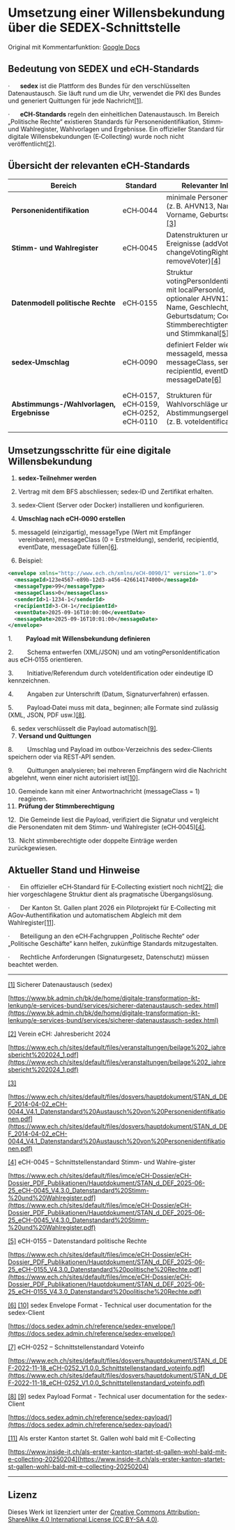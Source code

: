 # Umsetzung einer Willensbekundung über die SEDEX‑Schnittstelle
Original mit Kommentarfunktion: [Google Docs](https://docs.google.com/document/d/1sW154f2RdD9syY5mu_LkxUkquaYUq4mMTWYrW7sLHTE/edit?usp=sharing)

## Bedeutung von SEDEX und eCH‑Standards

·      **sedex** ist die Plattform des Bundes für den verschlüsselten Datenaustausch. Sie läuft rund um die Uhr, verwendet die PKI des Bundes und generiert Quittungen für jede Nachricht[[1]](https://www.bk.admin.ch/bk/de/home/digitale-transformation-ikt-lenkung/e-services-bund/services/sicherer-datenaustausch-sedex.html#:~:text=sedex%20steht%20f%C3%BCr%20se%20cure,monisierung%20RH%29%20aufgebaut).

·      **eCH‑Standards** regeln den einheitlichen Datenaustausch. Im Bereich „Politische Rechte“ existieren Standards für Personenidentifikation, Stimm‑ und Wahlregister, Wahlvorlagen und Ergebnisse. Ein offizieller Standard für digitale Willensbekundungen (E‑Collecting) wurde noch nicht veröffentlicht[[2]](https://www.ech.ch/sites/default/files/veranstaltungen/beilage%202_jahresbericht%202024_1.pdf#:~:text=Seite%2036%20Geplante%20T%C3%A4tigkeiten%3A%20,Keine).

## Übersicht der relevanten eCH‑Standards

|Bereich|Standard|Relevanter Inhalt|Nutzung|
|---|---|---|---|
|**Personenidentifikation**|eCH‑0044|minimale Personendaten (z. B. AHVN13, Name, Vorname, Geburtsdatum)[[3]](https://www.ech.ch/sites/default/files/dosvers/hauptdokument/STAN_d_DEF_2014-04-02_eCH-0044_V4.1_Datenstandard%20Austausch%20von%20Personenidentifikationen.pdf#:~:text=2,deren%20Speicherung%20in%20registerf%C3%BChrenden%20Anwen)|Grundlage zur Identifikation des Unterzeichnenden|
|**Stimm- und Wahlregister**|eCH‑0045|Datenstrukturen und Ereignisse (addVoter, changeVotingRights, removeVoter)[[4]](https://www.ech.ch/sites/default/files/imce/eCH-Dossier/eCH-Dossier_PDF_Publikationen/Hauptdokument/STAN_d_DEF_2025-06-25_eCH-0045_V4.3.0_Datenstandard%20Stimm-%20und%20Wahlregister.pdf#:~:text=%E2%80%A2%20,ausschliesslich%20durch%20die%20Quellregister%20bestimmt)|Stimmberechtigung anhand des Registers prüfen|
|**Datenmodell politische Rechte**|eCH‑0155|Struktur votingPersonIdentification, mit localPersonId, optionaler AHVN13, Name, Geschlecht, Geburtsdatum; Codes für Stimmberechtigten‑Typ und Stimmkanal[[5]](https://www.ech.ch/sites/default/files/imce/eCH-Dossier/eCH-Dossier_PDF_Publikationen/Hauptdokument/STAN_d_DEF_2025-06-25_eCH-0155_V4.3.0_Datenstandard%20politische%20Rechte.pdf#:~:text=votingPersonIdentification%20Definition%3A%20%E2%80%A2%20AHVN13%20,0044%3AdatePartiallyKnownType)|Person im Payload eindeutig identifizieren|
|**sedex‑Umschlag**|eCH‑0090|definiert Felder wie messageId, messageType, messageClass, senderId, recipientId, eventDate, messageDate[[6]](https://docs.sedex.admin.ch/reference/sedex-envelope/#:~:text=,when%20the%20message%20was%20created)|Umschlag für jede sedex‑Nachricht; messageType für Willensbekundung vereinbaren|
|**Abstimmungs-/Wahlvorlagen, Ergebnisse**|eCH‑0157, eCH‑0159, eCH‑0252, eCH‑0110|Strukturen für Wahlvorschläge und Abstimmungsergebnisse (z. B. voteIdentification)[[7]](https://www.ech.ch/sites/default/files/dosvers/hauptdokument/STAN_d_DEF-2022-11-18_eCH-0252_V1.0.0_Schnittstellenstandard_voteinfo.pdf#:~:text=Zusammenfassung%20Der%20vorliegende%20Standard%20definiert,der%20%C3%9Cbermittlung%20von%20Abstimmungsresultaten%20an)|Können zur Identifikation des Geschäfts genutzt werden, aber nicht für Unterschriften|

## Umsetzungsschritte für eine digitale Willensbekundung

1.  **sedex‑Teilnehmer werden**

2. Vertrag mit dem BFS abschliessen; sedex‑ID und Zertifikat erhalten.

3. sedex‑Client (Server oder Docker) installieren und konfigurieren.
4. **Umschlag nach eCH‑0090 erstellen**

5. messageId (einzigartig), messageType (Wert mit Empfänger vereinbaren), messageClass (0 = Erstmeldung), senderId, recipientId, eventDate, messageDate füllen[[6]](https://docs.sedex.admin.ch/reference/sedex-envelope/#:~:text=,when%20the%20message%20was%20created).

6. Beispiel:

```xml
<envelope xmlns="http://www.ech.ch/xmlns/eCH-0090/1" version="1.0">
  <messageId>123e4567-e89b-12d3-a456-426614174000</messageId>
  <messageType>99</messageType>
  <messageClass>0</messageClass>
  <senderId>1-1234-1</senderId>
  <recipientId>3-CH-1</recipientId>
  <eventDate>2025-09-16T10:00:00</eventDate>
  <messageDate>2025-09-16T10:01:00</messageDate>
</envelope>
```

1.        **Payload mit Willensbekundung definieren**

2.        Schema entwerfen (XML/JSON) und am votingPersonIdentification aus eCH‑0155 orientieren.

3.        Initiative/Referendum durch voteIdentification oder eindeutige ID kennzeichnen.

4.        Angaben zur Unterschrift (Datum, Signaturverfahren) erfassen.

5.        Payload‑Datei muss mit data_ beginnen; alle Formate sind zulässig (XML, JSON, PDF usw.)[[8]](https://docs.sedex.admin.ch/reference/sedex-payload/#:~:text=All%20file%20formats%20are%20supported,data%20in%20formats%20such%20as).

6. sedex verschlüsselt die Payload automatisch[[9]](https://docs.sedex.admin.ch/reference/sedex-payload/#:~:text=The%20payload%20is%20encrypted%20by,decrypt%20and%20read%20the%20data).
7. **Versand und Quittungen**

8.        Umschlag und Payload im outbox‑Verzeichnis des sedex‑Clients speichern oder via REST‑API senden.

9.        Quittungen analysieren; bei mehreren Empfängern wird die Nachricht abgelehnt, wenn einer nicht autorisiert ist[[10]](https://docs.sedex.admin.ch/reference/sedex-envelope/#:~:text=Sending%20a%20Message%20to%20Multiple,Recipients).

10. Gemeinde kann mit einer Antwortnachricht (messageClass = 1) reagieren.
11. **Prüfung der Stimmberechtigung**

12.  Die Gemeinde liest die Payload, verifiziert die Signatur und vergleicht die Personendaten mit dem Stimm‑ und Wahlregister (eCH‑0045)[[4]](https://www.ech.ch/sites/default/files/imce/eCH-Dossier/eCH-Dossier_PDF_Publikationen/Hauptdokument/STAN_d_DEF_2025-06-25_eCH-0045_V4.3.0_Datenstandard%20Stimm-%20und%20Wahlregister.pdf#:~:text=%E2%80%A2%20,ausschliesslich%20durch%20die%20Quellregister%20bestimmt).

13.  Nicht stimmberechtigte oder doppelte Einträge werden zurückgewiesen.

## Aktueller Stand und Hinweise

·      Ein offizieller eCH‑Standard für E‑Collecting existiert noch nicht[[2]](https://www.ech.ch/sites/default/files/veranstaltungen/beilage%202_jahresbericht%202024_1.pdf#:~:text=Seite%2036%20Geplante%20T%C3%A4tigkeiten%3A%20,Keine); die hier vorgeschlagene Struktur dient als pragmatische Übergangslösung.

·      Der Kanton St. Gallen plant 2026 ein Pilotprojekt für E‑Collecting mit AGov‑Authentifikation und automatischem Abgleich mit dem Wahlregister[[11]](https://www.inside-it.ch/als-erster-kanton-startet-st-gallen-wohl-bald-mit-e-collecting-20250204#:~:text=,Die%20Technologie%20kommt%20von%20Abraxas).

·      Beteiligung an den eCH‑Fachgruppen „Politische Rechte“ oder „Politische Geschäfte“ kann helfen, zukünftige Standards mitzugestalten.

·      Rechtliche Anforderungen (Signaturgesetz, Datenschutz) müssen beachtet werden.

---

[[1]](https://www.bk.admin.ch/bk/de/home/digitale-transformation-ikt-lenkung/e-services-bund/services/sicherer-datenaustausch-sedex.html#:~:text=sedex%20steht%20f%C3%BCr%20se%20cure,monisierung%20RH%29%20aufgebaut) Sicherer Datenaustausch (sedex)

[https://www.bk.admin.ch/bk/de/home/digitale-transformation-ikt-lenkung/e-services-bund/services/sicherer-datenaustausch-sedex.html](https://www.bk.admin.ch/bk/de/home/digitale-transformation-ikt-lenkung/e-services-bund/services/sicherer-datenaustausch-sedex.html)

[[2]](https://www.ech.ch/sites/default/files/veranstaltungen/beilage%202_jahresbericht%202024_1.pdf#:~:text=Seite%2036%20Geplante%20T%C3%A4tigkeiten%3A%20,Keine) Verein eCH: Jahresbericht 2024

[https://www.ech.ch/sites/default/files/veranstaltungen/beilage%202_jahresbericht%202024_1.pdf](https://www.ech.ch/sites/default/files/veranstaltungen/beilage%202_jahresbericht%202024_1.pdf)

[[3]](https://www.ech.ch/sites/default/files/dosvers/hauptdokument/STAN_d_DEF_2014-04-02_eCH-0044_V4.1_Datenstandard%20Austausch%20von%20Personenidentifikationen.pdf#:~:text=2,deren%20Speicherung%20in%20registerf%C3%BChrenden%20Anwen)

[https://www.ech.ch/sites/default/files/dosvers/hauptdokument/STAN_d_DEF_2014-04-02_eCH-0044_V4.1_Datenstandard%20Austausch%20von%20Personenidentifikationen.pdf](https://www.ech.ch/sites/default/files/dosvers/hauptdokument/STAN_d_DEF_2014-04-02_eCH-0044_V4.1_Datenstandard%20Austausch%20von%20Personenidentifikationen.pdf)

[[4]](https://www.ech.ch/sites/default/files/imce/eCH-Dossier/eCH-Dossier_PDF_Publikationen/Hauptdokument/STAN_d_DEF_2025-06-25_eCH-0045_V4.3.0_Datenstandard%20Stimm-%20und%20Wahlregister.pdf#:~:text=%E2%80%A2%20,ausschliesslich%20durch%20die%20Quellregister%20bestimmt) eCH-0045 – Schnittstellenstandard Stimm- und Wahlre-gister

[https://www.ech.ch/sites/default/files/imce/eCH-Dossier/eCH-Dossier_PDF_Publikationen/Hauptdokument/STAN_d_DEF_2025-06-25_eCH-0045_V4.3.0_Datenstandard%20Stimm-%20und%20Wahlregister.pdf](https://www.ech.ch/sites/default/files/imce/eCH-Dossier/eCH-Dossier_PDF_Publikationen/Hauptdokument/STAN_d_DEF_2025-06-25_eCH-0045_V4.3.0_Datenstandard%20Stimm-%20und%20Wahlregister.pdf)

[[5]](https://www.ech.ch/sites/default/files/imce/eCH-Dossier/eCH-Dossier_PDF_Publikationen/Hauptdokument/STAN_d_DEF_2025-06-25_eCH-0155_V4.3.0_Datenstandard%20politische%20Rechte.pdf#:~:text=votingPersonIdentification%20Definition%3A%20%E2%80%A2%20AHVN13%20,0044%3AdatePartiallyKnownType) eCH-0155 – Datenstandard politische Rechte

[https://www.ech.ch/sites/default/files/imce/eCH-Dossier/eCH-Dossier_PDF_Publikationen/Hauptdokument/STAN_d_DEF_2025-06-25_eCH-0155_V4.3.0_Datenstandard%20politische%20Rechte.pdf](https://www.ech.ch/sites/default/files/imce/eCH-Dossier/eCH-Dossier_PDF_Publikationen/Hauptdokument/STAN_d_DEF_2025-06-25_eCH-0155_V4.3.0_Datenstandard%20politische%20Rechte.pdf)

[[6]](https://docs.sedex.admin.ch/reference/sedex-envelope/#:~:text=,when%20the%20message%20was%20created) [[10]](https://docs.sedex.admin.ch/reference/sedex-envelope/#:~:text=Sending%20a%20Message%20to%20Multiple,Recipients) sedex Envelope Format - Technical user documentation for the sedex-Client

[https://docs.sedex.admin.ch/reference/sedex-envelope/](https://docs.sedex.admin.ch/reference/sedex-envelope/)

[[7]](https://www.ech.ch/sites/default/files/dosvers/hauptdokument/STAN_d_DEF-2022-11-18_eCH-0252_V1.0.0_Schnittstellenstandard_voteinfo.pdf#:~:text=Zusammenfassung%20Der%20vorliegende%20Standard%20definiert,der%20%C3%9Cbermittlung%20von%20Abstimmungsresultaten%20an) eCH-0252 – Schnittstellenstandard Voteinfo

[https://www.ech.ch/sites/default/files/dosvers/hauptdokument/STAN_d_DEF-2022-11-18_eCH-0252_V1.0.0_Schnittstellenstandard_voteinfo.pdf](https://www.ech.ch/sites/default/files/dosvers/hauptdokument/STAN_d_DEF-2022-11-18_eCH-0252_V1.0.0_Schnittstellenstandard_voteinfo.pdf)

[[8]](https://docs.sedex.admin.ch/reference/sedex-payload/#:~:text=All%20file%20formats%20are%20supported,data%20in%20formats%20such%20as) [[9]](https://docs.sedex.admin.ch/reference/sedex-payload/#:~:text=The%20payload%20is%20encrypted%20by,decrypt%20and%20read%20the%20data) sedex Payload Format - Technical user documentation for the sedex-Client

[https://docs.sedex.admin.ch/reference/sedex-payload/](https://docs.sedex.admin.ch/reference/sedex-payload/)

[[11]](https://www.inside-it.ch/als-erster-kanton-startet-st-gallen-wohl-bald-mit-e-collecting-20250204#:~:text=,Die%20Technologie%20kommt%20von%20Abraxas) Als erster Kanton startet St. Gallen wohl bald mit E-Collecting

[https://www.inside-it.ch/als-erster-kanton-startet-st-gallen-wohl-bald-mit-e-collecting-20250204](https://www.inside-it.ch/als-erster-kanton-startet-st-gallen-wohl-bald-mit-e-collecting-20250204)

---

## Lizenz

Dieses Werk ist lizenziert unter der [Creative Commons Attribution-ShareAlike 4.0 International License (CC BY-SA 4.0)](https://creativecommons.org/licenses/by-sa/4.0/).